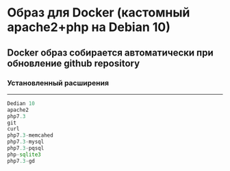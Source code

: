 # Образ для Docker (кастомный apache2+php на Debian  10)
## Docker образ собирается автоматически при обновление github repository 


### Установленный расширения
*******************************

```php
Dedian 10
apache2
php7.3
git 
curl
php7.3-memcahed
php7.3-mysql
php7.3-pqsql
php-sqlite3
php7.3-gd

```